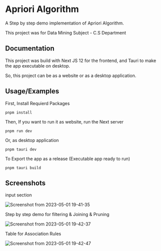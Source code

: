 
# Apriori Algorithm

A Step by step demo implementation of Apriori Algorithm.


This project was for Data Mining Subject - C.S Department


## Documentation

This project was build with Next JS 12 for the frontend, and Tauri to make the app executable on desktop.

So, this project can be as a website or as a desktop application.


## Usage/Examples

First, Install Requierd Packages
```
pnpm install
```
Then, If you want to run it as website, run the Next server
```
pnpm run dev
``` 
Or, as desktop application
```
pnpm tauri dev
```
To Export the app as a release (Executable app ready to run)
```
pnpm tauri build
```
## Screenshots

input section

![Screenshot from 2023-05-01 19-41-35](https://user-images.githubusercontent.com/57106960/236008333-ade0c00e-81d4-492c-9470-8871c266a7b9.png)

Step by step demo for filtering & Joining & Pruning

![Screenshot from 2023-05-01 19-42-37](https://user-images.githubusercontent.com/57106960/236008375-6fe30805-d19d-4642-87d1-9dcc6dd21815.png)

Table for Association Rules

![Screenshot from 2023-05-01 19-42-47](https://user-images.githubusercontent.com/57106960/236008393-4a35ee2b-d889-4770-a0d9-930ef6398c7e.png)
